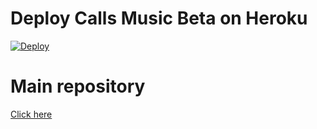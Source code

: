 # Deploy Calls Music Beta on Heroku

[![Deploy](https://www.herokucdn.com/deploy/button.svg)](https://heroku.com/deploy?template=https://github.com/callsmusic/callsmusic-2_heroku/)

# Main repository

[Click here](https://github.com/Keys-007/CallsMusicFork)
